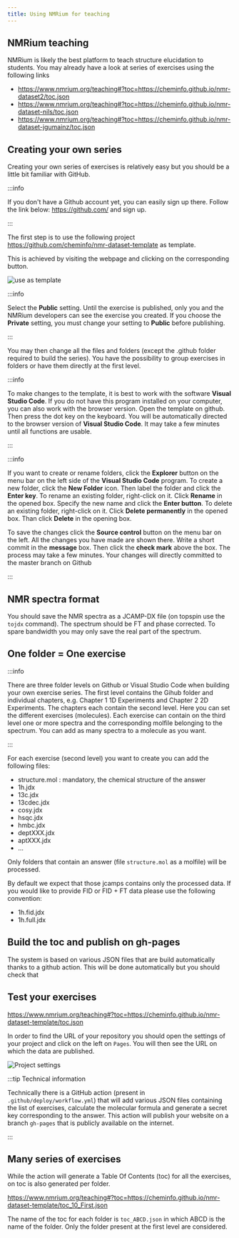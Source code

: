 ```yaml
---
title: Using NMRium for teaching
---
```


## NMRium teaching

NMRium is likely the best platform to teach structure elucidation to students. You may already have a look at series of exercises using the following links

- https://www.nmrium.org/teaching#?toc=https://cheminfo.github.io/nmr-dataset2/toc.json
- https://www.nmrium.org/teaching#?toc=https://cheminfo.github.io/nmr-dataset-nils/toc.json
- https://www.nmrium.org/teaching#?toc=https://cheminfo.github.io/nmr-dataset-jgumainz/toc.json

## Creating your own series

Creating your own series of exercises is relatively easy but you should be a little bit familiar with GitHub.

:::info 

If you don't have a Github account yet, you can easily sign up there. Follow the link below: 
https://github.com/ 
and sign up. 

:::

The first step is to use the following project https://github.com/cheminfo/nmr-dataset-template as template.

This is achieved by visiting the webpage and clicking on the corresponding button.

![use as template](images/use_this_template.png)

:::info 

Select the **Public** setting.  Until the exercise is published, only you and the NMRium developers can see the exercise you created. If you choose the **Private** setting, you must change your setting to **Public** before publishing. 

:::

You may then change all the files and folders (except the .github folder required to build the series). You have the possibility to group exercises in folders or have them directly at the first level.

:::info

To make changes to the template, it is best to work with the software **Visual Studio Code**. If you do not have this program installed on your computer, you can also work with the browser version. Open the template on github. Then press the dot key on the keyboard. You will be automatically directed to the browser version of **Visual Studio Code**. It may take a few minutes until all functions are usable. 

:::

:::info

If you want to create or rename folders, click the **Explorer** button on the menu bar on the left side of the **Visual Studio Code** program. To create a new folder, click the **New Folder** icon. Then label the folder and click the **Enter key**. To rename an existing folder, right-click on it. Click **Rename** in the opened box. Specify the new name and click the **Enter button**. To delete an existing folder, right-click on it. Click **Delete permanently** in the opened box. Than click **Delete** in the opening box.

To save the changes click the **Source control** button on the menu bar on the left. All the changes you have made are shown there. Write a short commit in the **message** box. Then click the **check mark** above the box. The process may take a few minutes. Your changes will directly committed to the master branch on Github

:::

## NMR spectra format

You should save the NMR spectra as a JCAMP-DX file (on topspin use the `tojdx` command). The spectrum should be FT and phase corrected. To spare bandwidth you may only save the real part of the spectrum.

## One folder = One exercise

:::info

There are three folder levels on Github or Visual Studio Code when building your own exercise series. The first level contains the Gihub folder and individual chapters, e.g. Chapter 1 1D Experiments and Chapter 2 2D Experiments. The chapters each contain the second level. Here you can set the different exercises (molecules). Each exercise can contain on the third level one or more spectra and the corresponding molfile belonging to the spectrum. You can add as many spectra to a molecule as you want. 

:::

For each exercise (second level) you want to create you can add the following files:

- structure.mol : mandatory, the chemical structure of the answer
- 1h.jdx
- 13c.jdx
- 13cdec.jdx
- cosy.jdx
- hsqc.jdx
- hmbc.jdx
- deptXXX.jdx
- aptXXX.jdx
- ...

Only folders that contain an answer (file `structure.mol` as a molfile) will be processed.

By default we expect that those jcamps contains only the processed data. If you would like to provide FID or FID + FT data please use the following convention:

- 1h.fid.jdx
- 1h.full.jdx

## Build the toc and publish on gh-pages

The system is based on various JSON files that are build automatically thanks to a github action. This will be done automatically but you should check that

## Test your exercises

https://www.nmrium.org/teaching#?toc=https://cheminfo.github.io/nmr-dataset-template/toc.json

In order to find the URL of your repository you should open the settings of your project and click on the left on `Pages`. You will then see the URL on which the data are published.

![Project settings](images/project_settings.png)

:::tip Technical information

Technically there is a GitHub action (present in `.github/deploy/workflow.yml`) that will add various JSON files containing the list of exercises, calculate the molecular formula and generate a secret key corresponding to the answer. This action will publish your website on a branch `gh-pages` that is publicly available on the internet.

:::

## Many series of exercises

While the action will generate a Table Of Contents (toc) for all the exercises, on toc is also generated per folder.

https://www.nmrium.org/teaching#?toc=https://cheminfo.github.io/nmr-dataset-template/toc_10_First.json

The name of the toc for each folder is `toc_ABCD.json` in which ABCD is the name of the folder. Only the folder present at the first level are considered.

